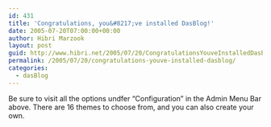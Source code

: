 ```yaml
---
id: 431
title: 'Congratulations, you&#8217;ve installed DasBlog!'
date: 2005-07-20T07:00:00+00:00
author: Hibri Marzook
layout: post
guid: http://www.hibri.net/2005/07/20/CongratulationsYouveInstalledDasBlog.aspx
permalink: /2005/07/20/congratulations-youve-installed-dasblog/
categories:
  - dasBlog
---
```

Be sure to visit all the options undfer &#8220;Configuration&#8221; in the Admin Menu Bar above. There are 16 themes to choose from, and you can also create your own.

 